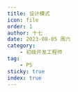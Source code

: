 ```yaml
---
title: 设计模式
icon: file
order: 1
author: 十七
date: 2023-08-05 周六
category:
	- 初级开发工程师
tag:
	- P5
sticky: true
index: true
---
```

